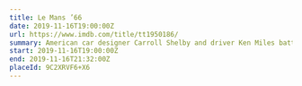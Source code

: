 ```yaml
---
title: Le Mans ’66
date: 2019-11-16T19:00:00Z
url: https://www.imdb.com/title/tt1950186/
summary: American car designer Carroll Shelby and driver Ken Miles battle corporate interference, the laws of physics and their own personal demons to build a revolutionary race car for Ford and challenge Ferrari at the 24 Hours of Le Mans in 1966.
start: 2019-11-16T19:00:00Z
end: 2019-11-16T21:32:00Z
placeId: 9C2XRVF6+X6
---
```

